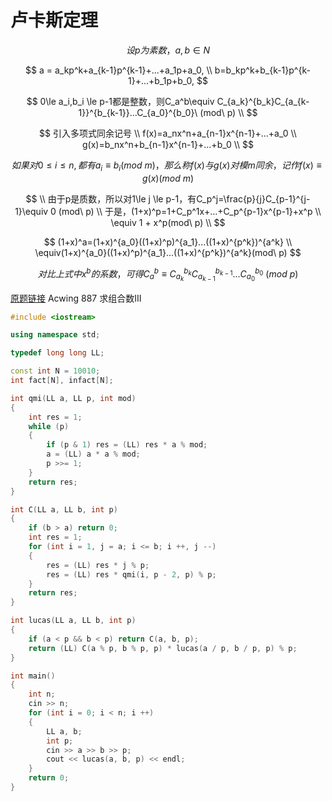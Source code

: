# 卢卡斯定理

$$
设p为素数，a,b\in N
$$

$$
a = a_kp^k+a_{k-1}p^{k-1}+...+a_1p+a_0,
\\
b=b_kp^k+b_{k-1}p^{k-1}+...+b_1p+b_0,
$$

$$
0\le a_i,b_i \le p-1都是整数，则C_a^b\equiv C_{a_k}^{b_k}C_{a_{k-1}}^{b_{k-1}}...C_{a_0}^{b_0}\ (mod\ p)
\\
$$

$$
引入多项式同余记号
\\
f(x)=a_nx^n+a_{n-1}x^{n-1}+...+a_0
\\
g(x)=b_nx^n+b_{n-1}x^{n-1}+...+b_0
\\
$$

$$
如果对0\le i\le n,都有a_i\equiv b_i(mod\ m)，那么称f(x)与g(x)对模m同余，记作f(x)\equiv g(x)(mod\ m)
$$

$$
\\
由于p是质数，所以对1\le j \le p-1，有C_p^j=\frac{p}{j}C_{p-1}^{j-1}\equiv 0 (mod\ p)
\\
于是，(1+x)^p=1+C_p^1x+...+C_p^{p-1}x^{p-1}+x^p
\\
\equiv 1 + x^p(mod\ p)
\\
$$

$$
(1+x)^a=(1+x)^{a_0}((1+x)^p)^{a_1}...((1+x)^{p^k})^{a^k}
\\
\equiv(1+x)^{a_0}((1+x)^p)^{a_1}...((1+x)^{p^k})^{a^k}(mod\ p)
$$

$$
对比上式中x^b的系数，可得C_a^b\equiv C_{a_k}^{b_k}C_{a_{k-1}}^{b_{k-1}}...C_{a_0}^{b_0}\ (mod\ p)
$$

[原题链接](https://www.acwing.com/problem/content/889/) Acwing 887 求组合数III

```c++
#include <iostream>

using namespace std;

typedef long long LL;

const int N = 10010;
int fact[N], infact[N];

int qmi(LL a, LL p, int mod)
{
    int res = 1;
    while (p)
    {
        if (p & 1) res = (LL) res * a % mod;
        a = (LL) a * a % mod;
        p >>= 1;
    }
    return res;
}

int C(LL a, LL b, int p)
{
    if (b > a) return 0;
    int res = 1;
    for (int i = 1, j = a; i <= b; i ++, j --)
    {
        res = (LL) res * j % p;
        res = (LL) res * qmi(i, p - 2, p) % p;
    }
    return res;
}

int lucas(LL a, LL b, int p)
{
    if (a < p && b < p) return C(a, b, p);
    return (LL) C(a % p, b % p, p) * lucas(a / p, b / p, p) % p;
}

int main()
{
    int n;
    cin >> n;
    for (int i = 0; i < n; i ++)
    {
        LL a, b;
        int p;
        cin >> a >> b >> p;
        cout << lucas(a, b, p) << endl;
    }
    return 0;
}
```



